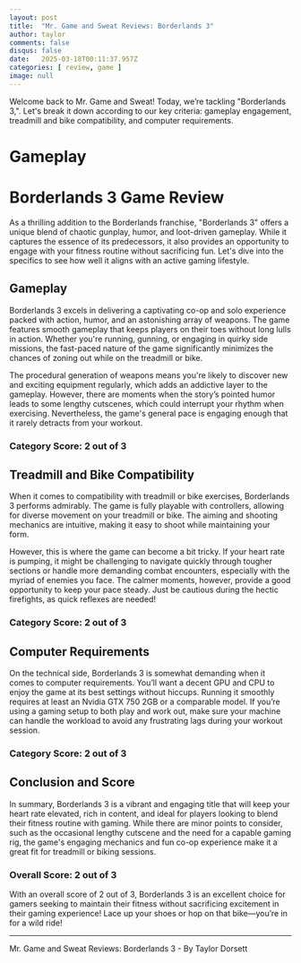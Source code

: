 ```yaml
---
layout: post
title:  "Mr. Game and Sweat Reviews: Borderlands 3"
author: taylor
comments: false
disqus: false
date:   2025-03-18T00:11:37.957Z
categories: [ review, game ]
image: null
---
```


Welcome back to Mr. Game and Sweat! Today, we’re tackling "Borderlands 3,". Let's break it down according to our key criteria: gameplay engagement, treadmill and bike compatibility, and computer requirements.

# Gameplay

# Borderlands 3 Game Review

As a thrilling addition to the Borderlands franchise, "Borderlands 3" offers a unique blend of chaotic gunplay, humor, and loot-driven gameplay. While it captures the essence of its predecessors, it also provides an opportunity to engage with your fitness routine without sacrificing fun. Let's dive into the specifics to see how well it aligns with an active gaming lifestyle.

## Gameplay

Borderlands 3 excels in delivering a captivating co-op and solo experience packed with action, humor, and an astonishing array of weapons. The game features smooth gameplay that keeps players on their toes without long lulls in action. Whether you're running, gunning, or engaging in quirky side missions, the fast-paced nature of the game significantly minimizes the chances of zoning out while on the treadmill or bike.

The procedural generation of weapons means you're likely to discover new and exciting equipment regularly, which adds an addictive layer to the gameplay. However, there are moments when the story’s pointed humor leads to some lengthy cutscenes, which could interrupt your rhythm when exercising. Nevertheless, the game's general pace is engaging enough that it rarely detracts from your workout.

### Category Score: 2 out of 3

## Treadmill and Bike Compatibility

When it comes to compatibility with treadmill or bike exercises, Borderlands 3 performs admirably. The game is fully playable with controllers, allowing for diverse movement on your treadmill or bike. The aiming and shooting mechanics are intuitive, making it easy to shoot while maintaining your form. 

However, this is where the game can become a bit tricky. If your heart rate is pumping, it might be challenging to navigate quickly through tougher sections or handle more demanding combat encounters, especially with the myriad of enemies you face. The calmer moments, however, provide a good opportunity to keep your pace steady. Just be cautious during the hectic firefights, as quick reflexes are needed! 

### Category Score: 2 out of 3

## Computer Requirements

On the technical side, Borderlands 3 is somewhat demanding when it comes to computer requirements. You’ll want a decent GPU and CPU to enjoy the game at its best settings without hiccups. Running it smoothly requires at least an Nvidia GTX 750 2GB or a comparable model. If you’re using a gaming setup to both play and work out, make sure your machine can handle the workload to avoid any frustrating lags during your workout session.

### Category Score: 2 out of 3

## Conclusion and Score

In summary, Borderlands 3 is a vibrant and engaging title that will keep your heart rate elevated, rich in content, and ideal for players looking to blend their fitness routine with gaming. While there are minor points to consider, such as the occasional lengthy cutscene and the need for a capable gaming rig, the game's engaging mechanics and fun co-op experience make it a great fit for treadmill or biking sessions.

### Overall Score: 2 out of 3

With an overall score of 2 out of 3, Borderlands 3 is an excellent choice for gamers seeking to maintain their fitness without sacrificing excitement in their gaming experience! Lace up your shoes or hop on that bike—you’re in for a wild ride!

---

Mr. Game and Sweat Reviews: Borderlands 3 - By Taylor Dorsett
